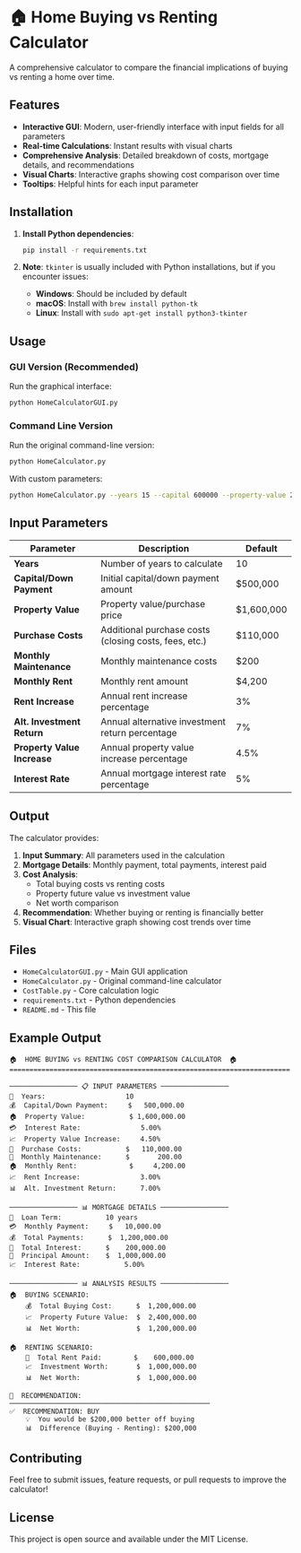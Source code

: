 # 🏠 Home Buying vs Renting Calculator

A comprehensive calculator to compare the financial implications of buying vs renting a home over time.

## Features

- **Interactive GUI**: Modern, user-friendly interface with input fields for all parameters
- **Real-time Calculations**: Instant results with visual charts
- **Comprehensive Analysis**: Detailed breakdown of costs, mortgage details, and recommendations
- **Visual Charts**: Interactive graphs showing cost comparison over time
- **Tooltips**: Helpful hints for each input parameter

## Installation

1. **Install Python dependencies**:
   ```bash
   pip install -r requirements.txt
   ```

2. **Note**: `tkinter` is usually included with Python installations, but if you encounter issues:
   - **Windows**: Should be included by default
   - **macOS**: Install with `brew install python-tk`
   - **Linux**: Install with `sudo apt-get install python3-tkinter`

## Usage

### GUI Version (Recommended)
Run the graphical interface:
```bash
python HomeCalculatorGUI.py
```

### Command Line Version
Run the original command-line version:
```bash
python HomeCalculator.py
```

With custom parameters:
```bash
python HomeCalculator.py --years 15 --capital 600000 --property-value 2000000 --interest-rate 4.5
```

## Input Parameters

| Parameter | Description | Default |
|-----------|-------------|---------|
| **Years** | Number of years to calculate | 10 |
| **Capital/Down Payment** | Initial capital/down payment amount | $500,000 |
| **Property Value** | Property value/purchase price | $1,600,000 |
| **Purchase Costs** | Additional purchase costs (closing costs, fees, etc.) | $110,000 |
| **Monthly Maintenance** | Monthly maintenance costs | $200 |
| **Monthly Rent** | Monthly rent amount | $4,200 |
| **Rent Increase** | Annual rent increase percentage | 3% |
| **Alt. Investment Return** | Annual alternative investment return percentage | 7% |
| **Property Value Increase** | Annual property value increase percentage | 4.5% |
| **Interest Rate** | Annual mortgage interest rate percentage | 5% |

## Output

The calculator provides:

1. **Input Summary**: All parameters used in the calculation
2. **Mortgage Details**: Monthly payment, total payments, interest paid
3. **Cost Analysis**: 
   - Total buying costs vs renting costs
   - Property future value vs investment value
   - Net worth comparison
4. **Recommendation**: Whether buying or renting is financially better
5. **Visual Chart**: Interactive graph showing cost trends over time

## Files

- `HomeCalculatorGUI.py` - Main GUI application
- `HomeCalculator.py` - Original command-line calculator
- `CostTable.py` - Core calculation logic
- `requirements.txt` - Python dependencies
- `README.md` - This file

## Example Output

```
🏠  HOME BUYING vs RENTING COST COMPARISON CALCULATOR  🏠
======================================================================

───────────────── 📋 INPUT PARAMETERS ─────────────────
📅  Years:                    10
💰  Capital/Down Payment:     $   500,000.00
🏠  Property Value:           $ 1,600,000.00
💳  Interest Rate:               5.00%
📈  Property Value Increase:     4.50%
💸  Purchase Costs:           $   110,000.00
🔧  Monthly Maintenance:      $       200.00
🏠  Monthly Rent:             $     4,200.00
📈  Rent Increase:               3.00%
📊  Alt. Investment Return:      7.00%

───────────────── 📊 MORTGAGE DETAILS ─────────────────
📅  Loan Term:           10 years
💳  Monthly Payment:     $   10,000.00
💰  Total Payments:      $  1,200,000.00
💸  Total Interest:      $    200,000.00
🏦  Principal Amount:    $  1,000,000.00
📈  Interest Rate:           5.00%

───────────────── 📊 ANALYSIS RESULTS ─────────────────
🏠  BUYING SCENARIO:
    💰  Total Buying Cost:      $  1,200,000.00
    📈  Property Future Value:  $  2,400,000.00
    📊  Net Worth:              $  1,200,000.00

🏠  RENTING SCENARIO:
    💸  Total Rent Paid:        $    600,000.00
    📈  Investment Worth:       $  1,000,000.00
    📊  Net Worth:              $  1,000,000.00

🎯  RECOMMENDATION:
──────────────────────────────────────────────────
✅  RECOMMENDATION: BUY
    💡  You would be $200,000 better off buying
    📊  Difference (Buying - Renting): $200,000
```

## Contributing

Feel free to submit issues, feature requests, or pull requests to improve the calculator!

## License

This project is open source and available under the MIT License. 